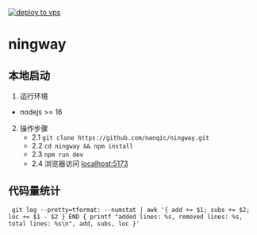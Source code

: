 [![deploy to vps](https://github.com/nanqic/ningway/actions/workflows/deploy.yml/badge.svg)](https://github.com/nanqic/ningway/actions/workflows/deploy.yml)

# ningway

## 本地启动
1. 运行环境
- nodejs >= 16
2. 操作步骤
   - 2.1 `git clone https://github.com/nanqic/ningway.git`
   - 2.2 `cd ningway && npm install`
   - 2.3 `npm run dev`
   - 2.4 浏览器访问 [localhost:5173](http://localhost:5173)

## 代码量统计

``` shell
 git log --pretty=tformat: --numstat | awk '{ add += $1; subs += $2; loc += $1 - $2 } END { printf "added lines: %s, removed lines: %s, total lines: %s\n", add, subs, loc }'

```
